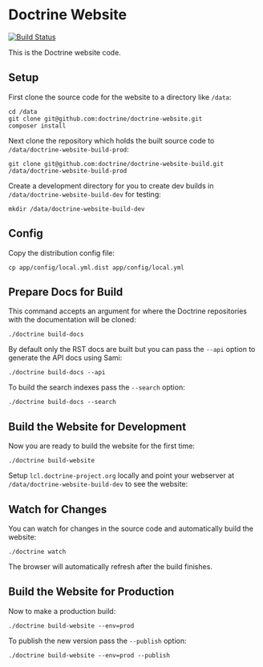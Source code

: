 # Doctrine Website

[![Build Status](https://travis-ci.org/doctrine/doctrine-website.svg?branch=master)](https://travis-ci.org/doctrine/doctrine-website)

This is the Doctrine website code.

## Setup

First clone the source code for the website to a directory like `/data`:

    cd /data
    git clone git@github.com:doctrine/doctrine-website.git
    composer install

Next clone the repository which holds the built source code to `/data/doctrine-website-build-prod`:

    git clone git@github.com:doctrine/doctrine-website-build.git /data/doctrine-website-build-prod

Create a development directory for you to create dev builds in `/data/doctrine-website-build-dev` for testing:

    mkdir /data/doctrine-website-build-dev

## Config

Copy the distribution config file:

    cp app/config/local.yml.dist app/config/local.yml

## Prepare Docs for Build

This command accepts an argument for where the Doctrine repositories with the documentation will be cloned:

    ./doctrine build-docs

By default only the RST docs are built but you can pass the `--api` option to generate the API docs
using Sami:

    ./doctrine build-docs --api

To build the search indexes pass the `--search` option:

    ./doctrine build-docs --search

## Build the Website for Development

Now you are ready to build the website for the first time:

    ./doctrine build-website

Setup `lcl.doctrine-project.org` locally and point your webserver at `/data/doctrine-website-build-dev` to see the website:

## Watch for Changes

You can watch for changes in the source code and automatically build the website:

    ./doctrine watch

The browser will automatically refresh after the build finishes.

## Build the Website for Production

Now to make a production build:

    ./doctrine build-website --env=prod

To publish the new version pass the `--publish` option:

    ./doctrine build-website --env=prod --publish
